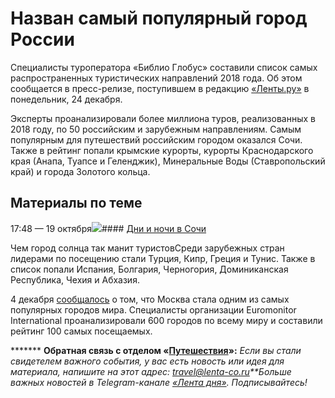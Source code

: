 Назван самый популярный город России
====================================

Специалисты туроператора «Библио Глобус» составили список самых распространенных туристических направлений 2018 года. Об этом сообщается в пресс-релизе, поступившем в редакцию [«Ленты.ру»](https://lenta.ru/tags/organizations/lenta-ru/) в понедельник, 24 декабря.

Эксперты проанализировали более миллиона туров, реализованных в 2018 году, по 50 российским и зарубежным направлениям. Самым популярным для путешествий российским городом оказался Сочи. Также в рейтинг попали крымские курорты, курорты Краснодарского края (Анапа, Туапсе и Геленджик), Минеральные Воды (Ставропольский край) и города Золотого кольца.

Материалы по теме
-----------------

17:48 — 19 октября[![](https://icdn.lenta.ru/images/2018/10/19/16/20181019165102859/tabloid_0eba1d99360ac87f0304e183c3118123.jpg)](https://lenta.ru/themes/2018/10/19/rascelovatgorodsochi/)#### [Дни и ночи в Сочи](https://lenta.ru/themes/2018/10/19/rascelovatgorodsochi/)

Чем город солнца так манит туристовСреди зарубежных стран лидерами по посещению стали Турция, Кипр, Греция и Тунис. Также в список попали Испания, Болгария, Черногория, Доминиканская Республика, Чехия и Абхазия.

4 декабря [сообщалось](https://lenta.ru/news/2018/12/04/bestcities/) о том, что Москва стала одним из самых популярных городов мира. Специалисты организации Euromonitor International проанализировали 600 городов по всему миру и составили рейтинг 100 самых посещаемых.

******* **Обратная связь с отделом «[Путешествия](https://lenta.ru/rubrics/travel/)»:** *Если вы стали свидетелем важного события, у вас есть новость или идея для материала, напишите на этот адрес: travel@lenta-co.ru**Больше важных новостей в Telegram-канале [«Лента дня»](https://t-do.ru/lentadnya). Подписывайтесь!*